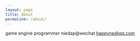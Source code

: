 ```yaml
---
layout: page
title: About
permalink: /about/
---
```


game engine programmer
niedap@wechat
happynp@qq.com
